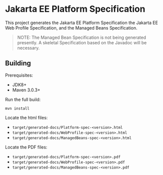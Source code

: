 Jakarta EE Platform Specification
=================================

This project generates the Jakarta EE Platform Specification
the Jakarta EE Web Profile Specification, and the Managed Beans
Specification.

> NOTE:  The Managed Bean Specification is not being generated presently.
> A skeletal Specification based on the Javadoc will be necessary.

Building
--------

Prerequisites:

* JDK8+
* Maven 3.0.3+

Run the full build:

`mvn install`

Locate the html files:
- `target/generated-docs/Platform-spec-<version>.html`
- `target/generated-docs/WebProfile-spec-<version>.html`
- `target/generated-docs/ManagedBeans-spec-<version>.html`

Locate the PDF files:
- `target/generated-docs/Platform-spec-<version>.pdf`
- `target/generated-docs/WebProfile-spec-<version>.pdf`
- `target/generated-docs/ManagedBeans-spec-<version>.pdf`
